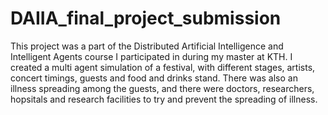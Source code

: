 # DAIIA_final_project_submission
 This project was a part of the Distributed Artificial Intelligence and Intelligent Agents course I participated in during my master at KTH. I created a multi agent simulation of a festival, with different stages, artists, concert timings, guests and food and drinks stand. There was also an illness spreading among the guests, and there were doctors, researchers, hopsitals and research facilities to try and prevent the spreading of illness.
